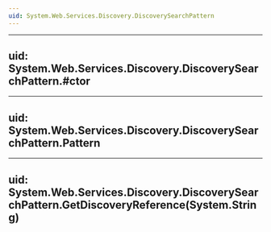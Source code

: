 ```yaml
---
uid: System.Web.Services.Discovery.DiscoverySearchPattern
---
```


---
uid: System.Web.Services.Discovery.DiscoverySearchPattern.#ctor
---

---
uid: System.Web.Services.Discovery.DiscoverySearchPattern.Pattern
---

---
uid: System.Web.Services.Discovery.DiscoverySearchPattern.GetDiscoveryReference(System.String)
---
